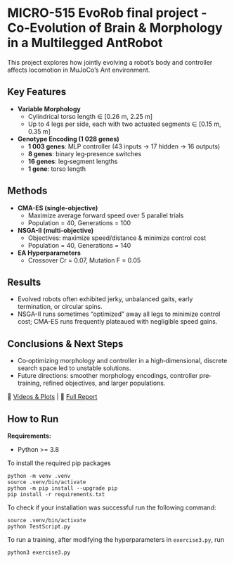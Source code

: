 # MICRO-515 EvoRob final project - Co-Evolution of Brain & Morphology in a Multilegged AntRobot

This project explores how jointly evolving a robot’s body and controller affects locomotion in MuJoCo’s Ant environment.

## Key Features
- **Variable Morphology**  
  - Cylindrical torso length ∈ [0.26 m, 2.25 m]  
  - Up to 4 legs per side, each with two actuated segments ∈ [0.15 m, 0.35 m]  
- **Genotype Encoding (1 028 genes)**  
  - **1 003 genes**: MLP controller (43 inputs → 17 hidden → 16 outputs)  
  - **8 genes**: binary leg‐presence switches  
  - **16 genes**: leg‐segment lengths  
  - **1 gene**: torso length

## Methods
- **CMA-ES (single‐objective)**  
  - Maximize average forward speed over 5 parallel trials  
  - Population = 40, Generations = 100  
- **NSGA-II (multi‐objective)**  
  - Objectives: maximize speed/distance & minimize control cost  
  - Population = 40, Generations = 140  
- **EA Hyperparameters**  
  - Crossover Cr = 0.07, Mutation F = 0.05  

## Results
- Evolved robots often exhibited jerky, unbalanced gaits, early termination, or circular spins.  
- NSGA-II runs sometimes “optimized” away all legs to minimize control cost; CMA-ES runs frequently plateaued with negligible speed gains.

## Conclusions & Next Steps
- Co‐optimizing morphology and controller in a high‐dimensional, discrete search space led to unstable solutions.  
- Future directions: smoother morphology encodings, controller pre‐training, refined objectives, and larger populations.

📂 [Videos & Plots](https://github.com/federock02/EPFL-MICRO515-EvolutionaryRobotics-FinalProject/blob/f18972f192bcc637e201659d41876789f78d4b6d/videos&plots)  |  🔗 [Full Report](https://github.com/federock02/EPFL-MICRO515-EvolutionaryRobotics-FinalProject/blob/main/EvoRob-FinalProjectReport.pdf)

## How to Run

**Requirements:**
* Python >= 3.8

To install the required pip packages

````
python -m venv .venv
source .venv/bin/activate
python -m pip install --upgrade pip
pip install -r requirements.txt
````

To check if your installation was successful run the following command:

````
source .venv/bin/activate
python TestScript.py
````

To run a training, after modifying the hyperparameters in `exercise3.py`, run

````
python3 exercise3.py
````